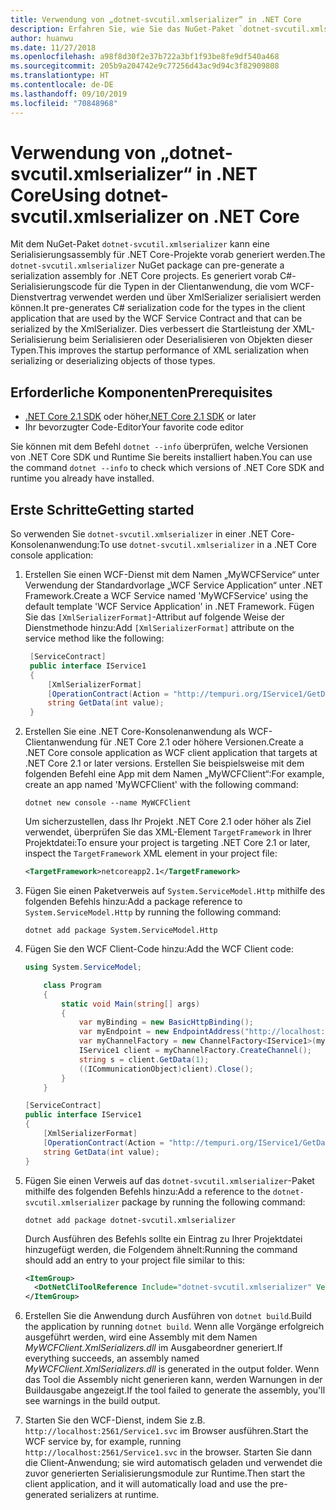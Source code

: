 ```yaml
---
title: Verwendung von „dotnet-svcutil.xmlserializer“ in .NET Core
description: Erfahren Sie, wie Sie das NuGet-Paket `dotnet-svcutil.xmlserializer` zum Vorabgenerieren einer Serialisierungsassembly für .NET Core-Projekte verwenden können.
author: huanwu
ms.date: 11/27/2018
ms.openlocfilehash: a98f8d30f2e37b722a3bf1f93be8fe9df540a468
ms.sourcegitcommit: 205b9a204742e9c77256d43ac9d94c3f82909808
ms.translationtype: HT
ms.contentlocale: de-DE
ms.lasthandoff: 09/10/2019
ms.locfileid: "70848968"
---
```

# <a name="using-dotnet-svcutilxmlserializer-on-net-core"></a><span data-ttu-id="bd41b-103">Verwendung von „dotnet-svcutil.xmlserializer“ in .NET Core</span><span class="sxs-lookup"><span data-stu-id="bd41b-103">Using dotnet-svcutil.xmlserializer on .NET Core</span></span>

<span data-ttu-id="bd41b-104">Mit dem NuGet-Paket `dotnet-svcutil.xmlserializer` kann eine Serialisierungsassembly für .NET Core-Projekte vorab generiert werden.</span><span class="sxs-lookup"><span data-stu-id="bd41b-104">The `dotnet-svcutil.xmlserializer` NuGet package can pre-generate a serialization assembly for .NET Core projects.</span></span> <span data-ttu-id="bd41b-105">Es generiert vorab C#-Serialisierungscode für die Typen in der Clientanwendung, die vom WCF-Dienstvertrag verwendet werden und über XmlSerializer serialisiert werden können.</span><span class="sxs-lookup"><span data-stu-id="bd41b-105">It pre-generates C# serialization code for the types in the client application that are used by the WCF Service Contract and that can be serialized by the XmlSerializer.</span></span> <span data-ttu-id="bd41b-106">Dies verbessert die Startleistung der XML-Serialisierung beim Serialisieren oder Deserialisieren von Objekten dieser Typen.</span><span class="sxs-lookup"><span data-stu-id="bd41b-106">This improves the startup performance of XML serialization when serializing or deserializing objects of those types.</span></span>

## <a name="prerequisites"></a><span data-ttu-id="bd41b-107">Erforderliche Komponenten</span><span class="sxs-lookup"><span data-stu-id="bd41b-107">Prerequisites</span></span>

* <span data-ttu-id="bd41b-108">[.NET Core 2.1 SDK](https://dotnet.microsoft.com/download) oder höher</span><span class="sxs-lookup"><span data-stu-id="bd41b-108">[.NET Core 2.1 SDK](https://dotnet.microsoft.com/download) or later</span></span>
* <span data-ttu-id="bd41b-109">Ihr bevorzugter Code-Editor</span><span class="sxs-lookup"><span data-stu-id="bd41b-109">Your favorite code editor</span></span>

<span data-ttu-id="bd41b-110">Sie können mit dem Befehl `dotnet --info` überprüfen, welche Versionen von .NET Core SDK und Runtime Sie bereits installiert haben.</span><span class="sxs-lookup"><span data-stu-id="bd41b-110">You can use the command `dotnet --info` to check which versions of .NET Core SDK and runtime you already have installed.</span></span>

## <a name="getting-started"></a><span data-ttu-id="bd41b-111">Erste Schritte</span><span class="sxs-lookup"><span data-stu-id="bd41b-111">Getting started</span></span>

<span data-ttu-id="bd41b-112">So verwenden Sie `dotnet-svcutil.xmlserializer` in einer .NET Core-Konsolenanwendung:</span><span class="sxs-lookup"><span data-stu-id="bd41b-112">To use `dotnet-svcutil.xmlserializer` in a .NET Core console application:</span></span>

1. <span data-ttu-id="bd41b-113">Erstellen Sie einen WCF-Dienst mit dem Namen „MyWCFService“ unter Verwendung der Standardvorlage „WCF Service Application“ unter .NET Framework.</span><span class="sxs-lookup"><span data-stu-id="bd41b-113">Create a WCF Service named 'MyWCFService' using the default template 'WCF Service Application' in .NET Framework.</span></span> <span data-ttu-id="bd41b-114">Fügen Sie das `[XmlSerializerFormat]`-Attribut auf folgende Weise der Dienstmethode hinzu:</span><span class="sxs-lookup"><span data-stu-id="bd41b-114">Add `[XmlSerializerFormat]` attribute on the service method like the following:</span></span>

   ```csharp
    [ServiceContract]
    public interface IService1
    {
        [XmlSerializerFormat]
        [OperationContract(Action = "http://tempuri.org/IService1/GetData", ReplyAction = "http://tempuri.org/IService1/GetDataResponse")]
        string GetData(int value);
    }
    ```

2. <span data-ttu-id="bd41b-115">Erstellen Sie eine .NET Core-Konsolenanwendung als WCF-Clientanwendung für .NET Core 2.1 oder höhere Versionen.</span><span class="sxs-lookup"><span data-stu-id="bd41b-115">Create a .NET Core console application as WCF client application that targets at .NET Core 2.1 or later versions.</span></span> <span data-ttu-id="bd41b-116">Erstellen Sie beispielsweise mit dem folgenden Befehl eine App mit dem Namen „MyWCFClient“:</span><span class="sxs-lookup"><span data-stu-id="bd41b-116">For example, create an app named 'MyWCFClient' with the following command:</span></span>

    ```console
    dotnet new console --name MyWCFClient
    ```

    <span data-ttu-id="bd41b-117">Um sicherzustellen, dass Ihr Projekt .NET Core 2.1 oder höher als Ziel verwendet, überprüfen Sie das XML-Element `TargetFramework` in Ihrer Projektdatei:</span><span class="sxs-lookup"><span data-stu-id="bd41b-117">To ensure your project is targeting .NET Core 2.1 or later, inspect the `TargetFramework` XML element in your project file:</span></span>

    ```xml
    <TargetFramework>netcoreapp2.1</TargetFramework>
    ```

3. <span data-ttu-id="bd41b-118">Fügen Sie einen Paketverweis auf `System.ServiceModel.Http` mithilfe des folgenden Befehls hinzu:</span><span class="sxs-lookup"><span data-stu-id="bd41b-118">Add a package reference to `System.ServiceModel.Http` by running the following command:</span></span>

    ```console
    dotnet add package System.ServiceModel.Http
    ```

4. <span data-ttu-id="bd41b-119">Fügen Sie den WCF Client-Code hinzu:</span><span class="sxs-lookup"><span data-stu-id="bd41b-119">Add the WCF Client code:</span></span>

    ```csharp
    using System.ServiceModel;

        class Program
        {
            static void Main(string[] args)
            {
                var myBinding = new BasicHttpBinding();
                var myEndpoint = new EndpointAddress("http://localhost:2561/Service1.svc"); //Fill your service url here
                var myChannelFactory = new ChannelFactory<IService1>(myBinding, myEndpoint);
                IService1 client = myChannelFactory.CreateChannel();
                string s = client.GetData(1);
                ((ICommunicationObject)client).Close();
            }
        }

    [ServiceContract]
    public interface IService1
    {
        [XmlSerializerFormat]
        [OperationContract(Action = "http://tempuri.org/IService1/GetData", ReplyAction = "http://tempuri.org/IService1/GetDataResponse")]
        string GetData(int value);
    }
    ```

5. <span data-ttu-id="bd41b-120">Fügen Sie einen Verweis auf das `dotnet-svcutil.xmlserializer`-Paket mithilfe des folgenden Befehls hinzu:</span><span class="sxs-lookup"><span data-stu-id="bd41b-120">Add a reference to the `dotnet-svcutil.xmlserializer` package by running the following command:</span></span>
  
    ```console
    dotnet add package dotnet-svcutil.xmlserializer
    ```

    <span data-ttu-id="bd41b-121">Durch Ausführen des Befehls sollte ein Eintrag zu Ihrer Projektdatei hinzugefügt werden, die Folgendem ähnelt:</span><span class="sxs-lookup"><span data-stu-id="bd41b-121">Running the command should add an entry to your project file similar to this:</span></span>
  
    ```xml
    <ItemGroup>
      <DotNetCliToolReference Include="dotnet-svcutil.xmlserializer" Version="1.0.0" />
    </ItemGroup>
    ```

6. <span data-ttu-id="bd41b-122">Erstellen Sie die Anwendung durch Ausführen von `dotnet build`.</span><span class="sxs-lookup"><span data-stu-id="bd41b-122">Build the application by running `dotnet build`.</span></span> <span data-ttu-id="bd41b-123">Wenn alle Vorgänge erfolgreich ausgeführt werden, wird eine Assembly mit dem Namen *MyWCFClient.XmlSerializers.dll* im Ausgabeordner generiert.</span><span class="sxs-lookup"><span data-stu-id="bd41b-123">If everything succeeds, an assembly named *MyWCFClient.XmlSerializers.dll* is generated in the output folder.</span></span> <span data-ttu-id="bd41b-124">Wenn das Tool die Assembly nicht generieren kann, werden Warnungen in der Buildausgabe angezeigt.</span><span class="sxs-lookup"><span data-stu-id="bd41b-124">If the tool failed to generate the assembly, you'll see warnings in the build output.</span></span>

7. <span data-ttu-id="bd41b-125">Starten Sie den WCF-Dienst, indem Sie z.B. `http://localhost:2561/Service1.svc` im Browser ausführen.</span><span class="sxs-lookup"><span data-stu-id="bd41b-125">Start the WCF service by, for example, running `http://localhost:2561/Service1.svc` in the browser.</span></span> <span data-ttu-id="bd41b-126">Starten Sie dann die Client-Anwendung; sie wird automatisch geladen und verwendet die zuvor generierten Serialisierungsmodule zur Runtime.</span><span class="sxs-lookup"><span data-stu-id="bd41b-126">Then start the client application, and it will automatically load and use the pre-generated serializers at runtime.</span></span>
